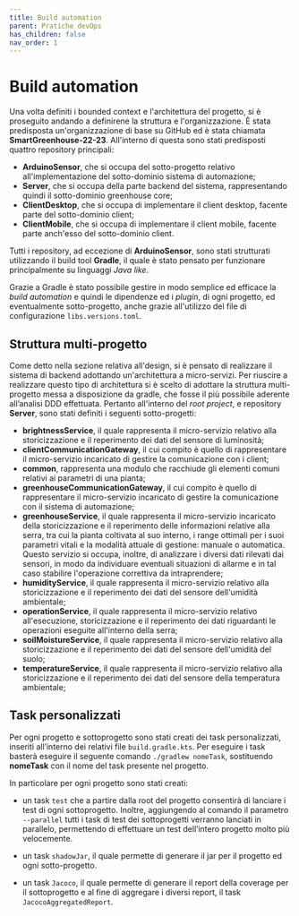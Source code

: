 ```yaml
---
title: Build automation
parent: Pratiche devOps
has_children: false
nav_order: 1
---
```

# Build automation

Una volta definiti i bounded context e l'architettura del progetto, si è proseguito andando a definirene la struttura e l'organizzazione. È stata predisposta un'organizzazione di base su GitHub ed è stata chiamata **SmartGreenhouse-22-23**. All'interno di questa sono stati predisposti quattro repository principali:
- **ArduinoSensor**, che si occupa del sotto-progetto relativo all'implementazione del sotto-dominio sistema di automazione;
- **Server**, che si occupa della parte backend del sistema, rappresentando quindi il sotto-dominio greenhouse core;
- **ClientDesktop**, che si occupa di implementare il client desktop, facente parte del sotto-dominio client;
- **ClientMobile**, che si occupa di implementare il client mobile, facente parte anch'esso del sotto-dominio client.

Tutti i repository, ad eccezione di **ArduinoSensor**, sono stati strutturati utilizzando il build tool **Gradle**, il quale è stato pensato per funzionare principalmente su linguaggi _Java like_.

Grazie a Gradle è stato possibile gestire in modo semplice ed efficace la _build automation_ e quindi le dipendenze ed i _plugin_, di ogni progetto, ed eventualmente sotto-progetto, anche grazie all'utilizzo del file di configurazione ``libs.versions.toml``.


## Struttura multi-progetto

Come detto nella sezione relativa all'design, si è pensato di realizzare il sistema di backend adottando un'architettura a micro-servizi. Per riuscire a realizzare questo tipo di architettura si è scelto di adottare la struttura multi-progetto messa a disposizione da gradle, che fosse il più possibile aderente all’analisi DDD effettuata. Pertanto all'interno del _root project_, e repository **Server**, sono stati definiti i seguenti sotto-progetti:

- **brightnessService**, il quale rappresenta il micro-servizio relativo alla storicizzazione e il reperimento dei dati del sensore di luminosità; 
- **clientCommunicationGateway**, il cui compito è quello di rappresentare il micro-servizio incaricato di gestire la comunicazione con i client;
- **common**, rappresenta una modulo che racchiude gli elementi comuni relativi ai parametri di una pianta;
- **greenhouseCommunicationGateway**, il cui compito è quello di rappresentare il micro-servizio incaricato di gestire la comunicazione con il sistema di automazione;
- **greenhouseService**, il quale rappresenta il micro-servizio incaricato della storicizzazione e il reperimento delle informazioni relative alla serra, tra cui la pianta coltivata al suo interno, i range ottimali per i suoi parametri vitali e la modalità attuale di gestione: manuale o automatica. Questo servizio si occupa, inoltre, di analizzare i diversi dati rilevati dai sensori, in modo da individuare eventuali situazioni di allarme e in tal caso stabilire l'operazione correttiva da intraprendere; 
- **humidityService**, il quale rappresenta il micro-servizio relativo alla storicizzazione e il reperimento dei dati del sensore dell'umidità ambientale; 
- **operationService**, il quale rappresenta il micro-servizio relativo all'esecuzione, storicizzazione e il reperimento dei dati riguardanti le operazioni eseguite all'interno della serra; 
- **soilMoistureService**, il quale rappresenta il micro-servizio relativo alla storicizzazione e il reperimento dei dati del sensore dell'umidità del suolo; 
- **temperatureService**, il quale rappresenta il micro-servizio relativo alla storicizzazione e il reperimento dei dati del sensore della temperatura ambientale; 

## Task personalizzati
Per ogni progetto e sottoprogetto sono stati creati dei task personalizzati, inseriti all’interno dei relativi file ``build.gradle.kts``. Per eseguire i task basterà eseguire il seguente comando ``./gradlew nomeTask``, sostituendo **nomeTask** con il nome del task presente nel progetto.

In particolare per ogni progetto sono stati creati:

- un task ``test`` che a partire dalla root del progetto consentirà di lanciare i test di ogni sottoprogetto. Inoltre, aggiungendo al comando il parametro ``--parallel`` tutti i task di test dei sottoprogetti verranno lanciati in parallelo, permettendo di effettuare un test dell’intero progetto molto più velocemente.

- un task ``shadowJar``, il quale permette di generare il jar per il progetto ed ogni sotto-progetto.

- un task ``Jacoco``, il quale permette di generare il report della coverage per il sottoprogetto e al fine di aggregare i diversi report, il task `JacocoAggregatedReport`.
